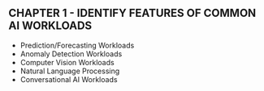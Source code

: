 ## CHAPTER 1 - IDENTIFY FEATURES OF COMMON AI WORKLOADS
  - Prediction/Forecasting Workloads
  - Anomaly Detection Workloads
  - Computer Vision Workloads
  - Natural Language Processing
  - Conversational AI Workloads